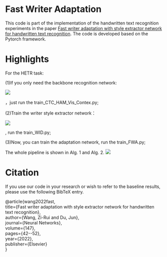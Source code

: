 # Fast Writer Adaptation

This code is part of the implementation of the handwritten text recognition experiments in the paper [Fast writer adaptation with style extractor network for handwritten text recognition](https://sciencedirect.53yu.com/science/article/abs/pii/S0893608021004755). The code is developed based on the Pytorch framework.

# Highlights

For the HETR task:

(1)If you only need the backbone recognition network: 

![](https://github.com/Wukong90/Handwritten-Text-Recognition/blob/main/imgs/baselines.jpg)

，just run the train_CTC_HAM_Vis_Contex.py;

(2)Train the writer style extractor network：

![](https://github.com/Wukong90/Handwritten-Text-Recognition/blob/main/imgs/SEN.jpg)

, run the train_WID.py;

(3)Now, you can train the adaptation network, run the train_FWA.py;

The whole pipeline is shown in Alg. 1 and Alg. 2.
![](https://github.com/Wukong90/Handwritten-Text-Recognition/blob/main/imgs/procedure.png)


# Citation

If you use our code in your research or wish to refer to the baseline results, please use the following BibTeX entry.

@article{wang2022fast,  
        title={Fast writer adaptation with style extractor network for handwritten text recognition},  
        author={Wang, Zi-Rui and Du, Jun},  
        journal={Neural Networks},  
        volume={147},  
        pages={42--52},  
        year={2022},   
        publisher={Elsevier}  
}
